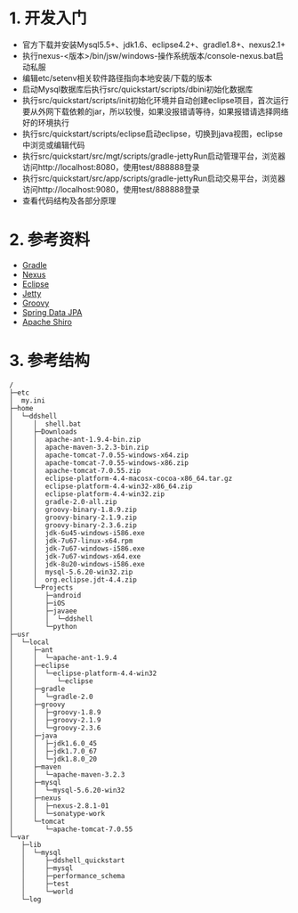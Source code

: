# 1. 开发入门

- 官方下载并安装Mysql5.5+、jdk1.6、eclipse4.2+、gradle1.8+、nexus2.1+
- 执行nexus-<版本>/bin/jsw/windows-操作系统版本/console-nexus.bat启动私服
- 编辑etc/setenv相关软件路径指向本地安装/下载的版本
- 启动Mysql数据库后执行src/quickstart/scripts/dbini初始化数据库
- 执行src/quickstart/scripts/init初始化环境并自动创建eclipse项目，首次运行要从外网下载依赖的jar，所以较慢，如果没报错请等待，如果报错请选择网络好的环境执行
- 执行src/quickstart/scripts/eclipse启动eclipse，切换到java视图，eclipse中浏览或编辑代码
- 执行src/quickstart/src/mgt/scripts/gradle-jettyRun启动管理平台，浏览器访问http://localhost:8080，使用test/888888登录
- 执行src/quickstart/src/app/scripts/gradle-jettyRun启动交易平台，浏览器访问http://localhost:9080，使用test/888888登录
- 查看代码结构及各部分原理

# 2. 参考资料
- [Gradle](http://www.gradle.org/)
- [Nexus](http://www.sonatype.org/nexus/)
- [Eclipse](http://download.eclipse.org/eclipse/downloads/)
- [Jetty](http://www.gradle.org/docs/current/userguide/userguide_single.html#jetty_plugin)
- [Groovy](http://groovy.codehaus.org/)
- [Spring Data JPA](https://www.ibm.com/developerworks/cn/opensource/os-cn-spring-jpa/)
- [Apache Shiro](https://www.ibm.com/developerworks/cn/java/j-lo-shiro/)

# 3. 参考结构
    /
    ├─etc
    │  my.ini
    ├─home
    │  └─ddshell
    │     │  shell.bat
    │     ├─Downloads
    │     │  apache-ant-1.9.4-bin.zip
    │     │  apache-maven-3.2.3-bin.zip
    │     │  apache-tomcat-7.0.55-windows-x64.zip
    │     │  apache-tomcat-7.0.55-windows-x86.zip
    │     │  apache-tomcat-7.0.55.zip
    │     │  eclipse-platform-4.4-macosx-cocoa-x86_64.tar.gz
    │     │  eclipse-platform-4.4-win32-x86_64.zip
    │     │  eclipse-platform-4.4-win32.zip
    │     │  gradle-2.0-all.zip
    │     │  groovy-binary-1.8.9.zip
    │     │  groovy-binary-2.1.9.zip
    │     │  groovy-binary-2.3.6.zip
    │     │  jdk-6u45-windows-i586.exe
    │     │  jdk-7u67-linux-x64.rpm
    │     │  jdk-7u67-windows-i586.exe
    │     │  jdk-7u67-windows-x64.exe
    │     │  jdk-8u20-windows-i586.exe
    │     │  mysql-5.6.20-win32.zip
    │     │  org.eclipse.jdt-4.4.zip
    │     └─Projects
    │        ├─android
    │        ├─iOS
    │        ├─javaee
    │        │  └─ddshell
    │        └─python
    ├─usr
    │  └─local
    │     ├─ant
    │     │  └─apache-ant-1.9.4
    │     ├─eclipse
    │     │  └─eclipse-platform-4.4-win32
    │     │     └─eclipse
    │     ├─gradle
    │     │  └─gradle-2.0
    │     ├─groovy
    │     │  ├─groovy-1.8.9
    │     │  ├─groovy-2.1.9
    │     │  └─groovy-2.3.6
    │     ├─java
    │     │  ├─jdk1.6.0_45
    │     │  ├─jdk1.7.0_67
    │     │  └─jdk1.8.0_20
    │     ├─maven
    │     │  └─apache-maven-3.2.3
    │     ├─mysql
    │     │  └─mysql-5.6.20-win32
    │     ├─nexus
    │     │  ├─nexus-2.8.1-01
    │     │  └─sonatype-work
    │     └─tomcat
    │        └─apache-tomcat-7.0.55
    └─var
       ├─lib
       │  └─mysql
       │     ├─ddshell_quickstart
       │     ├─mysql
       │     ├─performance_schema
       │     ├─test
       │     └─world
       └─log
